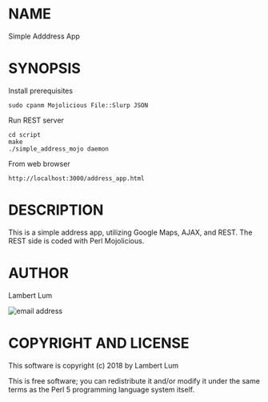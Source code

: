 # NAME

Simple Adddress App

# SYNOPSIS

Install prerequisites

    sudo cpanm Mojolicious File::Slurp JSON

Run REST server

    cd script
    make
    ./simple_address_mojo daemon

From web browser

    http://localhost:3000/address_app.html

# DESCRIPTION

This is a simple address app, utilizing Google Maps, AJAX, and REST. The REST side is coded with Perl Mojolicious.

# AUTHOR

Lambert Lum

![email address](http://sjsutech.com/small_email.png)

# COPYRIGHT AND LICENSE

This software is copyright (c) 2018 by Lambert Lum

This is free software; you can redistribute it and/or modify it under the same terms as the Perl 5 programming language system itself.
